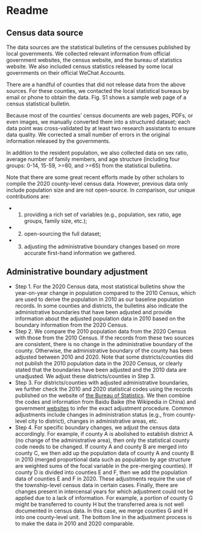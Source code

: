 # Readme

## Census data source

The data sources are the statistical bulletins of the censuses published by local governments. We collected relevant information from official government websites, the census website, and the bureau of statistics website. We also included census statistics released by some local governments on their official WeChat Accounts. 

There are a handful of counties that did not release data from the above sources. For these counties, we contacted the local statistical bureaus by email or phone to obtain the data. Fig. S1 shows a sample web page of a census statistical bulletin.

Because most of the counties’ census documents are web pages, PDFs, or even images, we manually converted them into a structured dataset; each data point was cross-validated by at least two research assistants to ensure data quality. We corrected a small number of errors in the original information released by the governments.

In addition to the resident population, we also collected data on sex ratio, average number of family members, and age structure (including four groups: 0-14, 15-59, >=60, and >=65) from the statistical bulletins. 

Note that there are some great recent efforts made by other scholars to compile the 2020 county-level census data. However, previous data only include population size and are not open-source. In comparison, our unique contributions are: 
- 1) providing a rich set of variables (e.g., population, sex ratio, age groups, family size, etc.); 
- 2) open-sourcing the full dataset; 
- 3) adjusting the administrative boundary changes based on more accurate first-hand information we gathered.

## Administrative boundary adjustment

- Step 1. For the 2020 Census data, most statistical bulletins show the year-on-year change in population compared to the 2010 Census, which are used to derive the population in 2010 as our baseline population records. In some counties and districts, the bulletins also indicate the administrative boundaries that have been adjusted and provide information about the adjusted population data in 2010 based on the boundary information from the 2020 Census.
- Step 2. We compare the 2010 population data from the 2020 Census with those from the 2010 Census. If the records from these two sources are consistent, there is no change in the administrative boundary of the county. Otherwise, the administrative boundary of the county has been adjusted between 2010 and 2020. Note that some districts/counties did not publish the 2010 population data in the 2020 Census, or clearly stated that the boundaries have been adjusted and the 2010 data are unadjusted. We adjust these districts/counties in Step 3. 
- Step 3. For districts/counties with adjusted administrative boundaries, we further check the 2010 and 2020 statistical codes using the records published on the website of [the Bureau of Statistics](http://www.stats.gov.cn/tjsj/tjbz/tjyqhdmhcxhfdm/). We then combine the codes and information from Baidu Baike (the Wikipedia in China) and government [websites](http://www.mca.gov.cn/article/sj/xzqh/1980/ ) to infer the exact adjustment procedure. Common adjustments include changes in administration status (e.g., from county-level city to district), changes in administrative areas, etc.
- Step 4. For specific boundary changes, we adjust the census data accordingly. For example, if county A is abolished to establish district A (no change of the administrative area), then only the statistical county code needs to be changed. If county A and county B are merged into county C, we then add up the population data of county A and county B in 2010 (merged proportional data such as population by age structure are weighted sums of the focal variable in the pre-merging counties). If county D is divided into counties E and F, then we add the population data of counties E and F in 2020. These adjustments require the use of the township-level census data in certain cases. Finally, there are changes present in intercensal years for which adjustment could not be applied due to a lack of information. For example, a portion of county G might be transferred to county H but the transferred area is not well documented in census data. In this case, we merge counties G and H into one county-level unit. The bottom line in the adjustment process is to make the data in 2010 and 2020 comparable.
